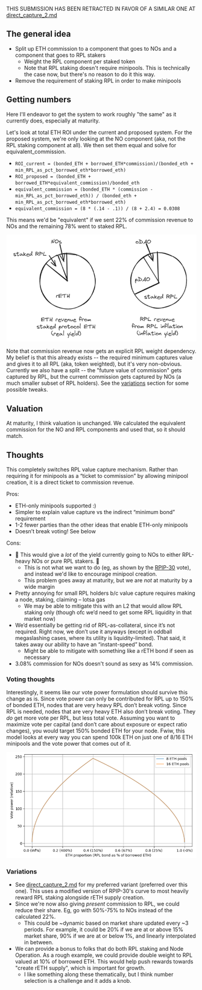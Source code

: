 THIS SUBMISSION HAS BEEN RETRACTED IN FAVOR OF A SIMILAR ONE AT [direct_capture_2.md](direct_capture2.md)

## The general idea 
- Split up ETH commission to a component that goes to NOs and a component that goes to RPL stakers
  - Weight the RPL component per staked token
  - Note that RPL staking doesn't require minipools. This is technically the case now, but there's no reason to do it this way. 
- Remove the requirement of staking RPL in order to make minipools

## Getting numbers
Here I'll endeavor to get the system to work roughly "the same" as it currently does, especially at maturity.

Let's look at total ETH ROI under the current and proposed system. For the proposed system, we're only looking at the NO component (aka, not the RPL staking component at all). We then set them equal and solve for equivalent_commission.

- `ROI_current = (bonded_ETH + borrowed_ETH*commission)/(bonded_eth + min_RPL_as_pct_borrowed_eth*borrowed_eth)`
- `ROI_proposed = (bonded_ETH + borrowed_ETH*equivalent_commission)/bonded_eth`
- `equivalent_commission = (bonded_ETH * (commission - min_RPL_as_pct_borrowed_eth)) / (bonded_eth + min_RPL_as_pct_borrowed_eth*borrowed_eth)`
- `equivalent_commission = (8 * (.14 - .1)) / (8 + 2.4) = 0.0308`

This means we'd be "equivalent" if we sent 22% of commission revenue to NOs and the remaining 78% went to staked RPL.

![Pie charts showing ETH and RPL revenue](direct_pie_charts.png)

Note that commission revenue now gets an explicit RPL weight dependency. My belief is that this already exists -- the required minimum captures value and gives it to all RPL (aka, token weighted), but it's very non-obvious. Currently we also have a split -- the "future value of commission" gets captured by RPL, but the current commission gets captured by NOs (a much smaller subset of RPL holders). See the [variations](#variations) section for some possible tweaks. 

## Valuation
At maturity, I think valuation is unchanged. We calculated the equivalent commission for the NO and RPL components and used that, so it should match.

## Thoughts
This completely switches RPL value capture mechanism. Rather than requiring it for minipools as a “ticket to commission” by allowing minipool creation, it is a direct ticket to commission revenue.

Pros:
- ETH-only minipools supported :)
- Simpler to explain value capture vs the indirect “minimum bond” requirement
- 1-2 fewer parties than the other ideas that enable ETH-only minipools
- Doesn’t break voting! See below

Cons:
- :rotating_light: This would give a _lot_ of the yield currently going to NOs to either RPL-heavy NOs or pure RPL stakers. :rotating_light:
  - This is not what we want to do (eg, as shown by the [RPIP-30](https://rpips.rocketpool.net/RPIPs/RPIP-30) vote), and instead we'd like to encourage minipool creation.
  - This problem goes away at maturity, but we are _not_ at maturity by a wide margin
- Pretty annoying for small RPL holders b/c value capture requires making a node, staking, claiming – lotsa gas
  - We may be able to mitigate this with an L2 that would allow RPL staking only (though ofc we’d need to get some RPL liquidity in that market now)
- We’d essentially be getting rid of RPL-as-collateral, since it’s not required. Right now, we don’t use it anyways (except in oddball megaslashing cases, where its utility is liquidity-limited). That said, it takes away our ability to have an “instant-speed” bond.
  - Might be able to mitigate with something like a rETH bond if seen as necessary
- 3.08% commission for NOs doesn't sound as sexy as 14% commission.

### Voting thoughts
Interestingly, it seems like our vote power formulation should survive this change as is. Since vote power can only be contributed for RPL up to 150% of bonded ETH, nodes that are very heavy RPL don’t break voting. Since RPL is needed, nodes that are very heavy ETH also don’t break voting. They _do_ get more vote per RPL, but less total vote. Assuming you want to maximize vote per capital (and don’t care about exposure or expect ratio changes), you would target 150% bonded ETH for your node. Fwiw, this model looks at every way you can spend 100k ETH on just one of 8/16 ETH minipools and the vote power that comes out of it.

![Chart showing vote power](direct_voting.png)

### Variations
- See [direct_capture_2.md](direct_capture2.md) for my preferred variant (preferred over this one). This uses a modified version of RPIP-30's curve to most heavily reward RPL staking alongside rETH supply creation.
- Since we're now also giving _present_ commission to RPL, we could reduce their share. Eg, go with 50%-75% to NOs instead of the calculated 22%.
  - This could be ~dynamic based on market share updated every ~3 periods. For example, it could be 20% if we are at or above 15% market share, 90% if we are at or below 1%, and linearly interpolated in between. 
- We can provide a bonus to folks that do both RPL staking and Node Operation. As a rough example, we could provide double weight to RPL valued at 10% of borrowed ETH. This would help push rewards towards "create rETH supply", which is important for growth.
  - I like something along these thematically, but I think number selection is a challenge and it adds a knob.

